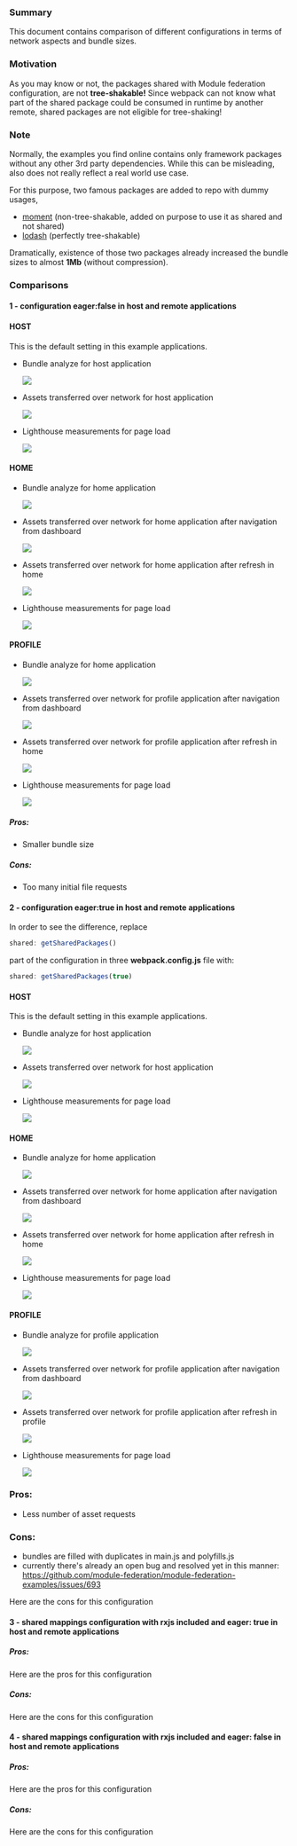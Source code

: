 ### Summary

This document contains comparison of different configurations in terms of network aspects and bundle sizes.

### Motivation

As you may know or not, the packages shared with Module federation configuration, are not **tree-shakable!** Since webpack can not know what part of the shared package could be consumed in runtime by another remote, shared packages are not eligible for tree-shaking!

### Note

Normally, the examples you find online contains only framework packages without any other 3rd party dependencies. While this can be misleading, also does not really reflect a real world use case.

For this purpose, two famous packages are added to repo with dummy usages,

- [moment](https://github.com/moment/moment) (non-tree-shakable, added on purpose to use it as shared and not shared)
- [lodash](https://github.com/lodash/lodash) (perfectly tree-shakable)

Dramatically, existence of those two packages already increased the bundle sizes to almost **1Mb** (without compression).

### Comparisons

#### 1 - configuration eager:false in host and remote applications

#### HOST

This is the default setting in this example applications.

- Bundle analyze for host application

  ![](./docs/screenshots/non_eager_host_bundle.png)

- Assets transferred over network for host application

  ![](./docs/screenshots/non_eager_host_network.png)

- Lighthouse measurements for page load

  ![](./docs/screenshots/non_eager_host_lighthouse.png)

#### HOME

- Bundle analyze for home application

  ![](./docs/screenshots/non_eager_home_bundle.png)

- Assets transferred over network for home application after navigation from dashboard

  ![](./docs/screenshots/non_eager_home_network.png)

- Assets transferred over network for home application after refresh in home

  ![](./docs/screenshots/non_eager_home_network_after_refresh.png)

- Lighthouse measurements for page load

  ![](./docs/screenshots/non_eager_home_lighthouse.png)

#### PROFILE

- Bundle analyze for home application

  ![](./docs/screenshots/non_eager_profile_bundle.png)

- Assets transferred over network for profile application after navigation from dashboard

  ![](./docs/screenshots/non_eager_profile_network.png)

- Assets transferred over network for profile application after refresh in home

  ![](./docs/screenshots/non_eager_profile_network_after_refresh.png)

- Lighthouse measurements for page load

  ![](./docs/screenshots/non_eager_profile_lighthouse.png)

##### Pros:

- Smaller bundle size

##### Cons:

- Too many initial file requests

#### 2 - configuration eager:true in host and remote applications

In order to see the difference, replace

```javascript
shared: getSharedPackages()
```

part of the configuration in three **webpack.config.js** file with:

```javascript
shared: getSharedPackages(true)
```

#### HOST

This is the default setting in this example applications.

- Bundle analyze for host application

  ![](./docs/screenshots/eager_host_bundle.png)

- Assets transferred over network for host application

  ![](./docs/screenshots/eager_host_network.png)

- Lighthouse measurements for page load

  ![](./docs/screenshots/eager_host_lighthouse.png)

#### HOME

- Bundle analyze for home application

  ![](./docs/screenshots/eager_home_bundle.png)

- Assets transferred over network for home application after navigation from dashboard

  ![](./docs/screenshots/eager_home_network.png)

- Assets transferred over network for home application after refresh in home

  ![](./docs/screenshots/eager_home_network_after_refresh.png)

- Lighthouse measurements for page load

  ![](./docs/screenshots/eager_home_lighthouse.png)

#### PROFILE

- Bundle analyze for profile application

  ![](./docs/screenshots/eager_profile_bundle.png)

- Assets transferred over network for profile application after navigation from dashboard

  ![](./docs/screenshots/eager_profile_network.png)

- Assets transferred over network for profile application after refresh in profile

  ![](./docs/screenshots/eager_profile_network_after_refresh.png)

- Lighthouse measurements for page load

  ![](./docs/screenshots/eager_profile_lighthouse.png)

### Pros:

- Less number of asset requests

### Cons:

- bundles are filled with duplicates in main.js and polyfills.js
- currently there's already an open bug and resolved yet in this manner: https://github.com/module-federation/module-federation-examples/issues/693

Here are the cons for this configuration

#### 3 - shared mappings configuration with rxjs included and eager: true in host and remote applications

##### Pros:

Here are the pros for this configuration

##### Cons:

Here are the cons for this configuration

#### 4 - shared mappings configuration with rxjs included and eager: false in host and remote applications

##### Pros:

Here are the pros for this configuration

##### Cons:

Here are the cons for this configuration
